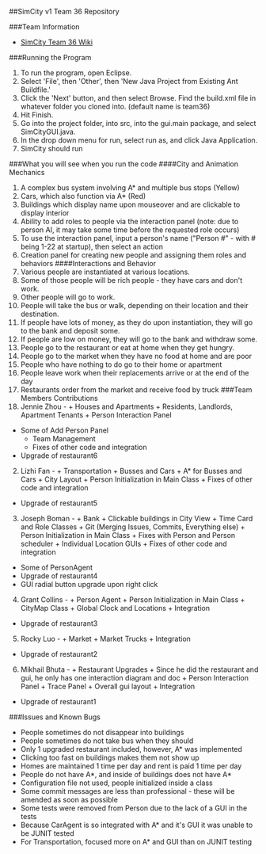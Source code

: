 ##SimCity v1 Team 36 Repository

###Team Information
  + [SimCity Team 36 Wiki](https://github.com/usc-csci201-fall2013/team36/wiki)

###Running the Program
  1.  To run the program, open Eclipse.
  2.  Select 'File', then 'Other', then 'New Java Project from Existing Ant Buildfile.'
  3.  Click the 'Next' button, and then select Browse. Find the build.xml file in whatever folder you cloned into. (default name is team36)
  4.  Hit Finish.
  5.  Go into the project folder, into src, into the gui.main package, and select SimCityGUI.java.
  6.  In the drop down menu for run, select run as, and click Java Application.
  7.  SimCity should run

###What you will see when you run the code
####City and Animation Mechanics
  1. A complex bus system involving A* and multiple bus stops (Yellow)
  2. Cars, which also function via A* (Red)
  3. Buildings which display name upon mouseover and are clickable to display interior
  4. Ability to add roles to people via the interaction panel (note: due to person AI, it may take some time before the requested role occurs)
  5. To use the interaction panel, input a person's name ("Person #" - with # being 1-22 at startup), then select an action
  6. Creation panel for creating new people and assigning them roles and behaviors
####Interactions and Behavior
  1. Various people are instantiated at various locations.
  2. Some of those people will be rich people - they have cars and don't work.
  3. Other people will go to work.
  4. People will take the bus or walk, depending on their location and their destination.
  5. If people have lots of money, as they do upon instantiation, they will go to the bank and deposit some.
  6. If people are low on money, they will go to the bank and withdraw some.
  7. People go to the restaurant or eat at home when they get hungry.
  8. People go to the market when they have no food at home and are poor
  9. People who have nothing to do go to their home or apartment
  10. People leave work when their replacements arrive or at the end of the day
  11. Restaurants order from the market and receive food by truck
###Team Members Contributions
  1. Jennie Zhou - 
	+ Houses and Apartments
	+ Residents, Landlords, Apartment Tenants
	+ Person Interaction Panel
  + Some of Add Person Panel
	+ Team Management
	+ Fixes of other code and integration
  + Upgrade of restaurant6
  2. Lizhi Fan -
	+ Transportation
	+ Busses and Cars
	+ A* for Busses and Cars
	+ City Layout
	+ Person Initialization in Main Class
	+ Fixes of other code and integration
  + Upgrade of restaurant5
  3. Joseph Boman - 
	+ Bank
	+ Clickable buildings in City View
	+ Time Card and Role Classes
	+ Git (Merging Issues, Commits, Everything else)
	+ Person Initialization in Main Class
	+ Fixes with Person and Person scheduler
	+ Individual Location GUIs
	+ Fixes of other code and integration
  + Some of PersonAgent
  + Upgrade of restaurant4
  + GUI radial button upgrade upon right click
  4. Grant Collins -
	+ Person Agent
	+ Person Initialization in Main Class
	+ CityMap Class
	+ Global Clock and Locations
	+ Integration
  + Upgrade of restaurant3
  5. Rocky Luo -
	+ Market
	+ Market Trucks
	+ Integration
  + Upgrade of restaurant2
  6. Mikhail Bhuta -
	+ Restaurant Upgrades
	+ Since he did the restaurant and gui, he only has one interaction diagram and doc
	+ Person Interaction Panel
	+ Trace Panel
	+ Overall gui layout
	+ Integration
  + Upgrade of restaurant1

###Issues and Known Bugs
  + People sometimes do not disappear into buildings
  + People sometimes do not take bus when they should
  + Only 1 upgraded restaurant included, however, A* was implemented
  + Clicking too fast on buildings makes them not show up
  + Homes are maintained 1 time per day and rent is paid 1 time per day
  + People do not have A*, and inside of buildings does not have A*
  + Configuration file not used, people initialized inside a class
  + Some commit messages are less than professional - these will be amended as soon as possible
  + Some tests were removed from Person due to the lack of a GUI in the tests
  + Because CarAgent is so integrated with A* and it's GUI it was unable to be JUNIT tested
  + For Transportation, focused more on A* and GUI than on JUNIT testing
